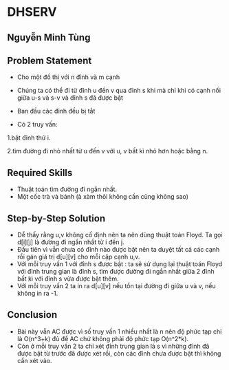 # DHSERV 
## Nguyễn Minh Tùng

## Problem Statement
* Cho một đồ thị với n đỉnh và m cạnh

* Chúng ta có thể đi từ đỉnh u đến v qua đỉnh s khi mà chỉ khi có cạnh nối giữa u-s và s-v và đỉnh s đã được bật

* Ban đầu các đỉnh đều bị tắt
* Có 2 truy vấn:

 1.bật đỉnh thứ i. 

 2.tìm đường đi nhỏ nhất từ u đến v với u, v bất kì nhỏ hơn hoặc bằng n.

## Required Skills
* Thuật toán tìm đường đi ngắn nhất.
* Một cốc trà và bánh (à xàm thôi không cần cũng không sao)

## Step-by-Step Solution
* Dễ thấy rằng u,v không cố định nên ta nên dùng thuật toán Floyd. Ta gọi d[i][j] là đường đi ngắn nhất từ i đến j.
* Đầu tiên vì vẫn chưa có đỉnh nào được bật nên ta duyệt tất cả các cạnh rồi gán giá trị d[u][v] cho mỗi cặp cạnh u,v.
* Với mỗi truy vấn 1 với đỉnh s được bật : ta sẽ sử dụng lại thuật toán Floyd với đỉnh trung gian là đỉnh s, tìm được đường đi ngắn nhất giữa 2 đỉnh bất kì với đỉnh s vừa được bật thêm.
* Với mỗi truy vấn 2 ta in ra d[u][v] nếu tồn tại đường đi giữa u và v, nếu không in ra -1.

## Conclusion
* Bài này vẫn AC được vì số truy vấn 1 nhiều nhất là n nên độ phức tạp chỉ là O(n^3+k) đủ để AC chứ không phải độ phức tạp O(n^2*k).
* Còn ở mỗi truy vấn 2 ta chỉ xét đỉnh trung gian là s vì những đỉnh đã được bật từ trước đã được xét rồi, còn các đỉnh chưa được bật thì không cần xét vào. 
